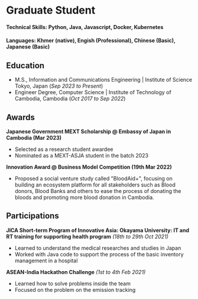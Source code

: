 # Graduate Student

#### Technical Skills: Python, Java, Javascript, Docker, Kubernetes

#### Languages: Khmer (native), Engish (Professional), Chinese (Basic), Japanese (Basic)

## Education
- M.S., Information and Communications Engineering	| Institute of Science Tokyo, Japan (_Sep 2023 to Present_)	 			        		
- Engineer Degree, Computer Science | Institute of Technology of Cambodia, Cambodia (_Oct 2017 to Sep 2022_)
  
## Awards
**Japanese Government MEXT Scholarship @ Embassy of Japan in Cambodia (Mar 2023)**
- Selected as a research student awardee
- Nominated as a MEXT-ASJA student in the batch 2023

**Innovation Award @ Business Model Competition (19th Mar 2022)**
- Proposed a social venture study called "BloodAid+", focusing on building an ecosystem platform for all stakeholders such as Blood donors, Blood Banks and others to ease the process of donating the bloods and promoting more blood donation in Cambodia.

## Participations
**JICA Short-term Program of Innovative Asia: Okayama
University: IT and RT training for supporting health program** _(18th to 29th Oct 2021)_
- Learned to understand the medical researches and studies in Japan
- Worked with Java code to support the process of the basic inventory management in a hospital
  
**ASEAN-India Hackathon Challenge** _(1st to 4th Feb 2021)_
- Learned how to solve problems inside the team
- Focused on the problem on the emission tracking
